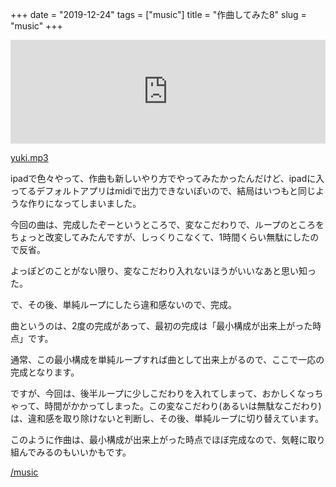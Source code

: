 +++
date = "2019-12-24"
tags = ["music"]
title = "作曲してみた8"
slug = "music"
+++

<iframe width="100%" height="166" scrolling="no" frameborder="no" allow="autoplay" src="https://w.soundcloud.com/player/?url=https%3A//api.soundcloud.com/tracks/731857180&color=%23ff5500&auto_play=false&hide_related=false&show_comments=true&show_user=true&show_reposts=false&show_teaser=true"></iframe>

[yuki.mp3](/music/yuki.mp3)

ipadで色々やって、作曲も新しいやり方でやってみたかったんだけど、ipadに入ってるデフォルトアプリはmidiで出力できないぽいので、結局はいつもと同じような作りになってしまいました。

今回の曲は、完成したぞーというところで、変なこだわりで、ループのところをちょっと改変してみたんですが、しっくりこなくて、1時間くらい無駄にしたので反省。

よっぽどのことがない限り、変なこだわり入れないほうがいいなあと思い知った。

で、その後、単純ループにしたら違和感ないので、完成。

曲というのは、2度の完成があって、最初の完成は「最小構成が出来上がった時点」です。

通常、この最小構成を単純ループすれば曲として出来上がるので、ここで一応の完成となります。

ですが、今回は、後半ループに少しこだわりを入れてしまって、おかしくなっちゃって、時間がかかってしまった。この変なこだわり(あるいは無駄なこだわり)は、違和感を取り除けないと判断し、その後、単純ループに切り替えています。

このように作曲は、最小構成が出来上がった時点でほぼ完成なので、気軽に取り組んでみるのもいいかもです。

[/music](/music)


